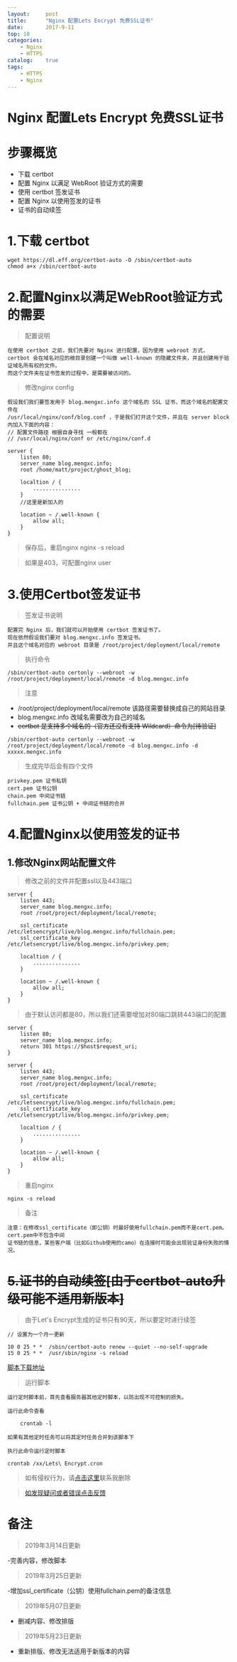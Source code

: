 ```yaml
---
layout:     post
title:      "Nginx 配置Lets Encrypt 免费SSL证书"
date:       2017-9-11
top: 10
categories:
    - Nginx 
    - HTTPS  
catalog:    true
tags:
    - HTTPS
    - Nginx
---
```



# Nginx 配置Lets Encrypt 免费SSL证书
# 步骤概览
- 下载 certbot
- 配置 Nginx 以满足 WebRoot 验证方式的需要
- 使用 certbot 签发证书
- 配置 Nginx 以使用签发的证书
- 证书的自动续签

# 1.下载 certbot


    wget https://dl.eff.org/certbot-auto -O /sbin/certbot-auto
    chmod a+x /sbin/certbot-auto

# 2.配置Nginx以满足WebRoot验证方式的需要
>配置说明

```
在使用 certbot 之前，我们先要对 Nginx 进行配置，因为使用 webroot 方式，
certbot 会在域名对应的根目录创建一个叫做 well-known 的隐藏文件夹，并且创建用于验证域名所有权的文件。
而这个文件夹在证书签发的过程中，是需要被访问的。

```
>修改nginx config

```
假设我们我们要签发用于 blog.mengxc.info 这个域名的 SSL 证书，而这个域名的配置文件在
/usr/local/nginx/conf/blog.conf ，于是我们打开这个文件，并且在 server block 内加入下面的内容：
// 配置文件路径 根据自身寻找 一般都在
// /usr/local/nginx/conf or /etc/nginx/conf.d

server {
    listen 80;
    server_name blog.mengxc.info;
    root /home/matt/project/ghost_blog;

    localtion / {
        ...............
    }
    //这里是新加入的

    location ~ /.well-known {
        allow all;
    }
}
```
>保存后，重启nginx nginx -s reload
    
>如果是403，可配置nginx user

# 3.使用Certbot签发证书
>签发证书说明

```
配置完 Nginx 后，我们就可以开始使用 certbot 签发证书了。
现在依然假设我们要对 blog.mengxc.info 签发证书。
并且这个域名对应的 webroot 目录是 /root/project/deployment/local/remote
```
>执行命令
```
/sbin/certbot-auto certonly --webroot -w /root/project/deployment/local/remote -d blog.mengxc.info
```
>注意
- /root/project/deployment/local/remote 该路径需要替换成自己的网站目录
- blog.mengxc.info 改域名需要改为自己的域名
- ~~certbot 是支持多个域名的（官方还没有支持 Wildcard）命令为[待验证]~~
```
/sbin/certbot-auto certonly --webroot -w /root/project/deployment/local/remote -d blog.mengxc.info -d xxxxx.mengxc.info
```
>生成完毕后会有四个文件
```
privkey.pem 证书私钥
cert.pem 证书公钥
chain.pem 中间证书链
fullchain.pem 证书公钥 + 中间证书链的合并
```

# 4.配置Nginx以使用签发的证书

## 1.修改Nginx网站配置文件
>修改之前的文件并配置ssl以及443端口

```
server {
    listen 443;
    server_name blog.mengxc.info;
    root /root/project/deployment/local/remote;

    ssl_certificate /etc/letsencrypt/live/blog.mengxc.info/fullchain.pem;
    ssl_certificate_key /etc/letsencrypt/live/blog.mengxc.info/privkey.pem;

    localtion / {
        ...............
    }

    location ~ /.well-known {
        allow all;
    }
}
```
>由于默认访问都是80，所以我们还需要增加对80端口跳转443端口的配置

```
server {
    listen 80;
    server_name blog.mengxc.info;
    return 301 https://$host$request_uri;
}

server {
    listen 443;
    server_name blog.mengxc.info;
    root /root/project/deployment/local/remote;

    ssl_certificate /etc/letsencrypt/live/blog.mengxc.info/fullchain.pem;
    ssl_certificate_key /etc/letsencrypt/live/blog.mengxc.info/privkey.pem;

    localtion / {
        ...............
    }

    location ~ /.well-known {
        allow all;
    }
}
```

>重启nginx

```
nginx -s reload
```
>备注
```
注意：在修改ssl_certificate（即公钥）时最好使用fullchain.pem而不是cert.pem。cert.pem中不包含中间
证书链的信息，某些客户端（比如Github使用的camo）在连接时可能会出现验证身份失败的情况。
```

# ~~5.证书的自动续签[由于certbot-auto升级可能不适用新版本]~~
>由于Let's Encrypt生成的证书只有90天，所以要定时进行续签

```
// 设置为一个月一更新

10 0 25 * *  /sbin/certbot-auto renew --quiet --no-self-upgrade
15 0 25 * *  /usr/sbin/nginx -s reload
```
[脚本下载地址](https://dpq123456-1256164122.cos.ap-beijing.myqcloud.com/shell/Lets%20Encrypt.cron)

>运行脚本

    运行定时脚本前，首先查看服务器其他定时脚本，以防出现不可控制的损失。

    运行此命令查看

        crontab -l

    如果有其他定时任务可以将其定时任务合并到该脚本下

    执行此命令运行定时脚本

    crontab /xx/Lets\ Encrypt.cron


>如有侵权行为，请[点击这里](https://github.com/mattmengCooper/MattMeng_hexo/issues)联系我删除


>[如发现疑问或者错误点击反馈](https://github.com/mattmengCooper/MattMeng_hexo/issues)

# 备注

>2019年3月14日更新

-完善内容，修改脚本

>2019年3月25日更新

-增加ssl_certificate（公钥）使用fullchain.pem的备注信息

>2019年5月07日更新

- 删减内容、修改排版

>2019年5月23日更新

- 重新排版、修改无法适用于新版本的内容
